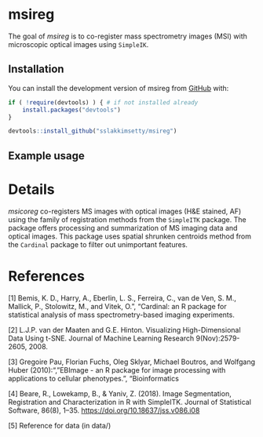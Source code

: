 
<!-- README.md is generated from README.Rmd. Please edit that file -->

# msireg

<!-- badges: start -->
<!-- badges: end -->

The goal of *msireg* is to co-register mass spectrometry images (MSI)
with microscopic optical images using `SimpleIK`.

## Installation

You can install the development version of msireg from
[GitHub](https://github.com/) with:

``` r
if ( !require(devtools) ) { # if not installed already 
    install.packages("devtools") 
}

devtools::install_github("sslakkimsetty/msireg")
```

## Example usage

# Details

*msicoreg* co-registers MS images with optical images (H&E stained, AF)
using the family of registration methods from the `SimpleITK` package.
The package offers processing and summarization of MS imaging data and
optical images. This package uses spatial shrunken centroids method from
the `Cardinal` package to filter out unimportant features.

# References

\[1\] Bemis, K. D., Harry, A., Eberlin, L. S., Ferreira, C., van de Ven,
S. M., Mallick, P., Stolowitz, M., and Vitek, O.”, “Cardinal: an R
package for statistical analysis of mass spectrometry-based imaging
experiments.

\[2\] L.J.P. van der Maaten and G.E. Hinton. Visualizing
High-Dimensional Data Using t-SNE. Journal of Machine Learning Research
9(Nov):2579-2605, 2008.

\[3\] Gregoire Pau, Florian Fuchs, Oleg Sklyar, Michael Boutros, and
Wolfgang Huber (2010):“,”EBImage - an R package for image processing
with applications to cellular phenotypes.”, “Bioinformatics

\[4\] Beare, R., Lowekamp, B., & Yaniv, Z. (2018). Image Segmentation,
Registration and Characterization in R with SimpleITK. Journal of
Statistical Software, 86(8), 1–35.
<https://doi.org/10.18637/jss.v086.i08>

\[5\] Reference for data (in data/)
